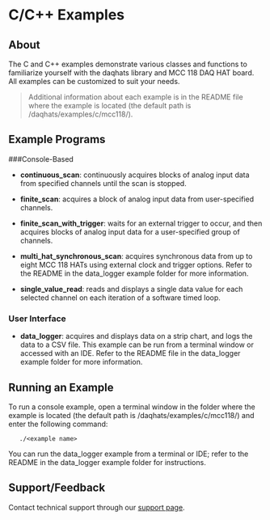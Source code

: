 # C/C++ Examples

## About
The C and C++ examples demonstrate various classes and functions to 
familiarize yourself with the daqhats library and MCC 118 DAQ HAT board. All
examples can be customized to suit your needs.

>Additional information about each example is in the README file where the 
example is located (the default path is /daqhats/examples/c/mcc118/).

## Example Programs

###Console-Based
- **continuous_scan**: continuously acquires blocks of analog input data from 
specified channels until the scan is stopped.

- **finite_scan**: acquires a block of analog input data from user-specified 
channels.

- **finite_scan_with_trigger**: waits for an external trigger to occur, and 
then acquires blocks of analog input data for a user-specified group of 
channels.

- **multi_hat_synchronous_scan**: acquires synchronous data from up to 
eight MCC 118 HATs using external clock and trigger options. Refer to the 
README in the data_logger example folder for more information.

- **single_value_read**: reads and displays a single data value for each 
selected channel on each iteration of a software timed loop.

### User Interface
- **data_logger**: acquires and displays data on a strip chart, and logs the 
data to a CSV file. This example can be run from a terminal window or 
accessed with an IDE. Refer to the README file in the data_logger example 
folder for more information.

## Running an Example
To run a console example, open a terminal window in the folder where the 
example is located (the default path is /daqhats/examples/c/mcc118/) and 
enter the following command:

```
   ./<example name>
```
You can run the data_logger example from a terminal or IDE; refer to the 
README in the data_logger example folder for instructions.

## Support/Feedback
Contact technical support through our 
[support page](https://www.mccdaq.com/support/support_form.aspx).